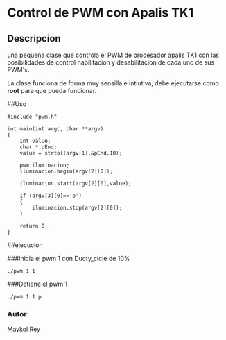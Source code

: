 # Control de PWM con Apalis TK1

## Descripcion
una pequeña clase que controla el PWM de procesador apalis TK1 con las posibilidades de control habilitacion y desabilitacion de cada uno de sus PWM's.

La clase funciona de forma muy sensilla e intiutiva, debe ejecutarse como **root** para que pueda funcionar.

##Uso

~~~ 
#include "pwm.h"

int main(int argc, char **argv)
{
	int value;
	char * pEnd;
	value = strtol(argv[1],&pEnd,10);
	
	pwm iluminacion;
	iluminacion.begin(argv[2][0]);
	
	iluminacion.start(argv[2][0],value);
	
	if (argv[3][0]=='p')
	{
		iluminacion.stop(argv[2][0]);
	}

	return 0;
}
~~~

##ejecucion

###Inicia el pwm 1 con Ducty_cicle de 10%
~~~
./pwm 1 1
~~~
###Detiene el pwm 1
~~~
./pwm 1 1 p
~~~

### Autor:
[Maykol Rey](https://twitter.com/reymaykol)